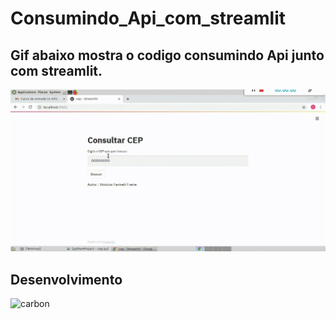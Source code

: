 # Consumindo_Api_com_streamlit

## Gif abaixo mostra o codigo consumindo Api junto com streamlit.


![App Rodando](20201129_220008.gif) 





## Desenvolvimento
![carbon](https://user-images.githubusercontent.com/64615200/100559289-c2371000-3290-11eb-8a17-abc43042a6e2.png)

